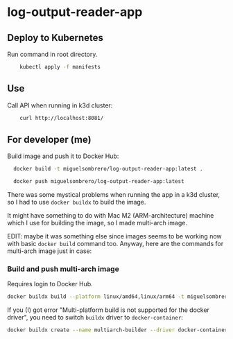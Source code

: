 # log-output-reader-app

## Deploy to Kubernetes

Run command in root directory.

```bash
    kubectl apply -f manifests
```

## Use

Call API when running in k3d cluster:

```bash
    curl http://localhost:8081/
```

## For developer (me)

Build image and push it to Docker Hub:

```bash
  docker build -t miguelsombrero/log-output-reader-app:latest .
```

```bash
  docker push miguelsombrero/log-output-reader-app:latest
```

There was some mystical problems when running the app in a k3d cluster, so I had to use `docker buildx` to build the
image.

It might have something to do with Mac M2 (ARM-architecture) machine which I use for building the image, so I made
multi-arch image.

EDIT: maybe it was something else since images seems to be working now with basic `docker build` command too.
Anyway, here are the commands for multi-arch image just in case:

### Build and push multi-arch image

Requires login to Docker Hub.

```bash
docker buildx build --platform linux/amd64,linux/arm64 -t miguelsombrero/log-output-reader-app:latest --push .
```

If you (I) got error "Multi-platform build is not supported for the docker driver", you need to switch `buildx` driver
to `docker-container`:

```bash
docker buildx create --name multiarch-builder --driver docker-container --use
```
